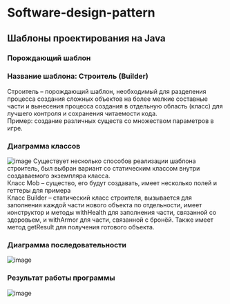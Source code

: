 # Software-design-pattern
## Шаблоны проектирования на Java
### Порождающий шаблон
### Название шаблона: Строитель (Builder)
Строитель – порождающий шаблон, необходимый для разделения процесса создания сложных объектов на более мелкие составные части и вынесения процесса создания в отдельную область (класс) для лучшего контроля и сохранения читаемости кода.    
Пример: создание различных существ со множеством параметров в игре.   
### Диаграмма классов    
![image](https://github.com/GarlicRoll/Software-design-pattern/assets/75137969/41c057ca-ca6c-4bb1-934b-6b67589617e3)
Существует несколько способов реализации шаблона строитель, был выбран вариант со статическим классом внутри создаваемого экземпляра класса.    
Класс Mob – существо, его будут создавать, имеет несколько полей и геттеры для примера    
Класс Builder – статический класс строителя, вызывается для заполнения каждой части нового объекта по отдельности, имеет конструктор и методы withHealth для заполнения части, связанной со здоровьем, и withArmor для части, связанной с бронёй. Также имеет метод getResult для получения готового объекта.    
### Диаграмма последовательности    
![image](https://github.com/GarlicRoll/Software-design-pattern/assets/75137969/0f8fd768-5b46-4fce-94c8-01b55750dc68)
### Результат работы программы    
![image](https://github.com/GarlicRoll/Software-design-pattern/assets/75137969/6eff1627-8313-4209-9312-204f616df82c)


